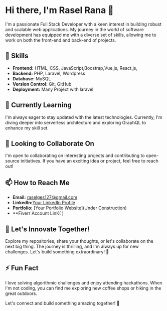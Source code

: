 # Hi there, I'm Rasel Rana 👋

I'm a passionate Full Stack Developer with a keen interest in building robust and scalable web applications. My journey in the world of software development has equipped me with a diverse set of skills, allowing me to work on both the front-end and back-end of projects.

## 🚀 Skills

- **Frontend:** HTML, CSS, JavaScript,Boostrap,Vue.js, React.js, 
- **Backend:** PHP, Laravel, Wordpress
- **Database:** MySQL 
- **Version Control:** Git, GitHub
- **Deployment:** Many Project with laravel 

## 🌱 Currently Learning

I'm always eager to stay updated with the latest technologies. Currently, I'm diving deeper into serverless architecture and exploring GraphQL to enhance my skill set.

## 💼 Looking to Collaborate On

I'm open to collaborating on interesting projects and contributing to open-source initiatives. If you have an exciting idea or project, feel free to reach out!

## 📫 How to Reach Me

- **Email:** raselges127@gmail.com
- **LinkedIn:**[Your LinkedIn Profile](https://www.linkedin.com/in/rasel-rana-817b0624b/)
- **Portfolio:** [Your Portfolio Website](Under Construction)
- **Fiverr Account LinK( )

## 👾 Let's Innovate Together!
Explore my repositories, share your thoughts, or let's collaborate on the next big thing. The journey is thrilling, and I'm always up for new challenges. Let's build something extraordinary! 🌟

## ⚡ Fun Fact

I love solving algorithmic challenges and enjoy attending hackathons. When I'm not coding, you can find me exploring new coffee shops or hiking in the great outdoors.

Let's connect and build something amazing together! 🚀
